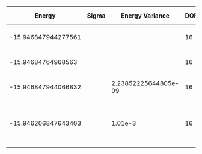 | Energy              | Sigma | Energy Variance | DOF | Einf              | Method                                          | Data Repository                                              |
|---------------------|-------|-----------------|-----|-------------------|-------------------------------------------------|--------------------------------------------------------------|
| -15.946847944277561 |       |                 | 16  | 7.741935483870968 | Lanczos (Quspin + Scipy)                        |                                                              |
| -15.94684764968563  |       |                 | 16  | 7.741935483870968 | DMRG (maxbonddim = 200)                         |                                                              |
| -15.946847944066832 |  | 2.23852225644805e-09 | 16  | 7.741935483870968 | DMRG (maxbonddim = 573)                         |                                                              |
| -15.946206847643403 |       | 1.01e-3         | 16  | 7.741935483870968 | QMC (continuous-time expansion), PRB 93, 155117 | [SpinlesstV-LCT-INT](https://github.com/wangleiphy/SpinlesstV-LCT-INT) |

